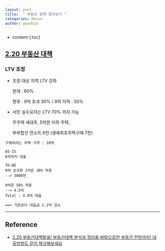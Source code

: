 ```yaml
---
layout: post
title:  " 부동산 정책 알아보기 "
categories: House
author: goodGid
---
```

* content
{:toc}


## [2.20 부동산 대책](https://www.youtube.com/watch?v=GLoUQewgK7Y&t=1s)

### LTV 조정

* 조정 대상 지역 LTV 강화

  현재 : 60%
  
  향후 : 9억 초과 30% / 9억 이하 : 50%

* 서민 실수요자는 LTV 70% 까지 가능
  
  무주택 세대주, 5억원 이하 주택, 
  
  부부합산 연소득 6천 (생애최초주택구매 7천)

```
구매하려는 주택 가격 : 10억

AS-IS
6억까지 대출

TO-BE
9억 초과한 1억은 30% 적용
--> 3000천

9억은 50% 적용
--> 4.5억
Total : 4.8억 대출

==> 기존보다 대출금 1.2억 감소
```




---

## Reference

* [2.20 부동산대책발표! 부동산대책 분석과 정리를 바탕으로한 부동산 전망까지! 대출방법도 같이 체크해보세요](https://www.youtube.com/watch?v=GLoUQewgK7Y&t=1s)
